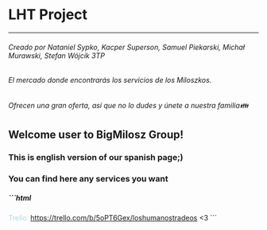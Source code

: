 # LHT Project
___
###### Creado por Nataniel Sypko, Kacper Superson, Samuel Piekarski, Michał Murawski, Stefan Wójcik 3TP
###### El mercado donde encontrarás los servicios de los Miloszkos.
###### Ofrecen una gran oferta, así que no lo dudes y únete a nuestra familia👪

## Welcome user to BigMilosz Group!
### This is english version of our spanish page;)
### You can find here any services you want 

##### ```html 
<span style="color:lightblue">Trello:</span> https://trello.com/b/5oPT6Gex/loshumanostradeos <3 ```
